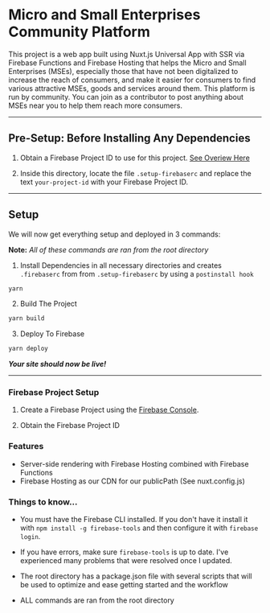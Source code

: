 # Micro and Small Enterprises Community Platform
This project is a web app built using Nuxt.js Universal App with SSR via Firebase Functions and Firebase Hosting that helps the Micro and Small Enterprises (MSEs), especially those that have not been digitalized to increase the reach of consumers, and make it easier for consumers to find various attractive MSEs, goods and services around them. This platform is run by community. You can join as a contributor to post anything about MSEs near you to help them reach more consumers.

---

## Pre-Setup: Before Installing Any Dependencies
1. Obtain a Firebase Project ID to use for this project. [See Overiew Here](#firebase-project-setup)

2. Inside this directory, locate the file `.setup-firebaserc` and replace the text `your-project-id` with your Firebase Project ID.
---

## Setup

We will now get everything setup and deployed in 3 commands:

  **Note:** _All of these commands are ran from the root directory_

1. Install Dependencies in all necessary directories and creates `.firebaserc` from from `.setup-firebaserc` by using a `postinstall hook`
```bash
yarn
```

2. Build The Project
```bash
yarn build
```

3. Deploy To Firebase
```bash
yarn deploy
```

***Your site should now be live!***

---

### Firebase Project Setup

1. Create a Firebase Project using the [Firebase Console](https://console.firebase.google.com).

2. Obtain the Firebase Project ID  

### Features
- Server-side rendering with Firebase Hosting combined with Firebase Functions
- Firebase Hosting as our CDN for our publicPath (See nuxt.config.js)

### Things to know...
- You must have the Firebase CLI installed. If you don't have it install it with `npm install -g firebase-tools` and then configure it with `firebase login`.

- If you have errors, make sure `firebase-tools` is up to date. I've experienced many problems that were resolved once I updated.


- The root directory has a package.json file with several scripts that will be used to optimize and ease getting started and the workflow

- ALL commands are ran from the root directory
